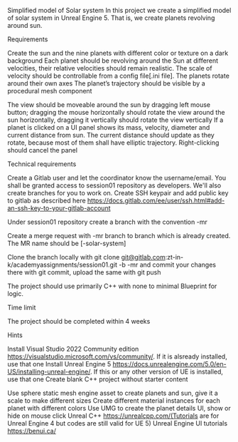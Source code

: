 Simplified model of Solar system
In this project we create a simplified model of solar system in Unreal Engine 5. That is, we create planets revolving around sun.

Requirements

Create the sun and the nine planets with different color or texture on a dark background
Each planet should be revolving around the Sun at different velocities, their relative velocities should remain realistic. The scale of velocity should be controllable from a config file[.ini file].
The planets rotate around their own axes
The planet’s trajectory should be visible by a procedural mesh component

The view should be moveable around the sun by dragging left mouse button; dragging the mouse horizontally should rotate the view around the sun horizontally, dragging it vertically should rotate the view vertically
If a planet is clicked on a UI panel shows its mass, velocity, diameter and current distance from sun. The current distance should update as they rotate, because most of them shall have elliptic trajectory. Right-clicking should cancel the panel


Technical requirements

Create a Gitlab user and let the coordinator know the username/email. You shall be granted access to session01 repository as developers. We'll also create branches for you to work on.
Create SSH keypair and add public key to gitlab as described here https://docs.gitlab.com/ee/user/ssh.html#add-an-ssh-key-to-your-gitlab-account

Under session01 repository create a branch with the convention <yourname>-mr

Create a merge request with <yourname>-mr branch to <yourname> branch which is already created. The MR name should be [<yourname>-solar-system]

Clone the branch locally with git clone git@gitlab.com:zt-in-k/academyassignments/session01.git -b <yourname>-mr and commit your changes there with git commit, upload the same with git push

The project should use primarily C++ with none to minimal Blueprint for logic.


Time limit

The project should be completed within 4 weeks


Hints

Install Visual Studio 2022 Community edition https://visualstudio.microsoft.com/vs/community/. If it is alsready installed, use that one
Install Unreal Engine 5 https://docs.unrealengine.com/5.0/en-US/installing-unreal-engine/. If this or any other version of UE is installed, use that one
Create blank C++ project without starter content

Use sphere static mesh engine asset to create planets and sun, give it a scale to make different sizes
Create different material instances for each planet with different colors
Use UMG to create the planet details UI, show or hide on mouse click
Unreal C++ https://unrealcpp.com/(Tutorials are for Unreal Engine 4 but codes are still valid for UE 5)
Unreal Engine UI tutorials https://benui.ca/
